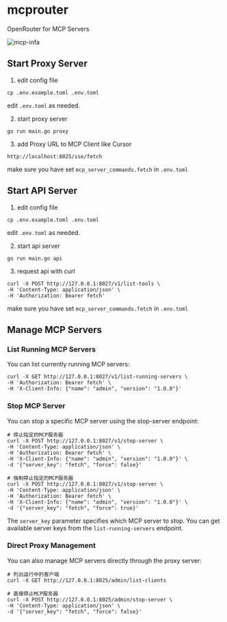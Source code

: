 # mcprouter

OpenRouter for MCP Servers

![mcp-infa](./mcp-infa.png)

## Start Proxy Server

1. edit config file

```shell
cp .env.example.toml .env.toml
```

edit `.env.toml` as needed.

2. start proxy server

```shell
go run main.go proxy
```

3. add Proxy URL to MCP Client like Cursor

`http://localhost:8025/sse/fetch`

make sure you have set `mcp_server_commands.fetch` in `.env.toml`

## Start API Server

1. edit config file

```shell
cp .env.example.toml .env.toml
```

edit `.env.toml` as needed.

2. start api server

```shell
go run main.go api
```

3. request api with curl

```shell
curl -X POST http://127.0.0.1:8027/v1/list-tools \
-H 'Content-Type: application/json' \
-H 'Authorization: Bearer fetch'
```

make sure you have set `mcp_server_commands.fetch` in `.env.toml`

## Manage MCP Servers

### List Running MCP Servers

You can list currently running MCP servers:

```shell
curl -X GET http://127.0.0.1:8027/v1/list-running-servers \
-H 'Authorization: Bearer fetch' \
-H 'X-Client-Info: {"name": "admin", "version": "1.0.0"}'
```

### Stop MCP Server

You can stop a specific MCP server using the stop-server endpoint:

```shell
# 停止指定的MCP服务器
curl -X POST http://127.0.0.1:8027/v1/stop-server \
-H 'Content-Type: application/json' \
-H 'Authorization: Bearer fetch' \
-H 'X-Client-Info: {"name": "admin", "version": "1.0.0"}' \
-d '{"server_key": "fetch", "force": false}'

# 强制停止指定的MCP服务器
curl -X POST http://127.0.0.1:8027/v1/stop-server \
-H 'Content-Type: application/json' \
-H 'Authorization: Bearer fetch' \
-H 'X-Client-Info: {"name": "admin", "version": "1.0.0"}' \
-d '{"server_key": "fetch", "force": true}'
```

The `server_key` parameter specifies which MCP server to stop. You can get available server keys from the `list-running-servers` endpoint.

### Direct Proxy Management

You can also manage MCP servers directly through the proxy server:

```shell
# 列出运行中的客户端
curl -X GET http://127.0.0.1:8025/admin/list-clients

# 直接停止MCP服务器
curl -X POST http://127.0.0.1:8025/admin/stop-server \
-H 'Content-Type: application/json' \
-d '{"server_key": "fetch", "force": false}'
```
